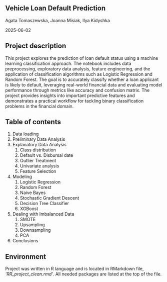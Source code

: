 ## Vehicle Loan Default Prediction
Agata Tomaszewska, Joanna Misiak, Ilya Kidyshka

2025-06-02
## Project description
This project explores the prediction of loan default status using a machine learning classification approach. The notebook includes data preprocessing, exploratory data analysis, feature engineering, and the application of classification algorithms such as Logistic Regression and Random Forest. The goal is to accurately classify whether a loan applicant is likely to default, leveraging real-world financial data and evaluating model performance through metrics like accuracy and confusion matrix. The project provides insights into important predictive features and demonstrates a practical workflow for tackling binary classification problems in the financial domain.

## Table of contents
1. Data loading
2. Preliminary Data Analysis
3. Explanatory Data Analysis
    1. Class distribution
    2. Default vs. Disbursal date
    3. Outlier Treatment
    4. Univariate analysis
    5. Feature Selection
4. Modeling
    1. Logistic Regression
    2. Random Forest
    3. Naive Bayes
    4. Stochastic Gradient Descent
    5. Decision Tree Classifier
    6. XGBoost
5. Dealing with Imbalanced Data
    1. SMOTE
    2. Upsampling
    3. Downsampling
    4. PCA
6. Conclusions

## Environment
Project was written in R language and is located in RMarkdown file, *'RR_project_clean.rmd'*. All needed packages are listed at the top of the file.
